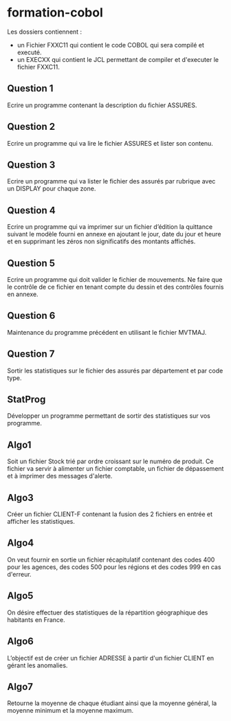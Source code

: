 # formation-cobol

Les dossiers contiennent :

- un Fichier FXXC11 qui contient le code COBOL qui sera compilé et executé.
- un EXECXX qui contient le JCL permettant de compiler et d'executer le fichier FXXC11.

## Question 1

Ecrire un programme contenant la description du fichier ASSURES.

## Question 2

Ecrire un programme qui va lire le fichier ASSURES et lister son contenu.

## Question 3

Ecrire un programme qui va lister le fichier des assurés par rubrique avec un DISPLAY pour chaque zone.

## Question 4

Ecrire un programme qui va imprimer sur un fichier d’édition la quittance suivant le modèle fourni en annexe en ajoutant le jour, date du jour et heure et en supprimant les zéros non significatifs des montants affichés.

## Question 5

Ecrire un programme qui doit valider le fichier de mouvements.
Ne faire que le contrôle de ce fichier en tenant compte du dessin et des contrôles fournis en annexe.

## Question 6

Maintenance du programme précédent en utilisant le fichier MVTMAJ.

## Question 7

Sortir les statistiques sur le fichier des assurés par département et par code type.

## StatProg

Développer un programme permettant de sortir des statistiques sur vos programme.

## Algo1

Soit un fichier Stock trié par ordre croissant sur le numéro de produit.
Ce fichier va servir à alimenter un fichier comptable, un fichier de dépassement et à imprimer des messages d'alerte.

## Algo3

Créer un fichier CLIENT-F contenant la fusion des 2 fichiers en entrée et afficher les statistiques.

## Algo4

On veut fournir en sortie un fichier récapitulatif contenant des codes 400 pour les agences, des codes 500 pour les régions et des codes 999 en cas d'erreur.

## Algo5

On désire effectuer des statistiques de la répartition géographique des habitants en France.

## Algo6

L’objectif est de créer un fichier ADRESSE à partir d'un fichier CLIENT en gérant les anomalies.

## Algo7

Retourne la moyenne de chaque étudiant ainsi que la moyenne général, la moyenne minimum et la moyenne maximum.
